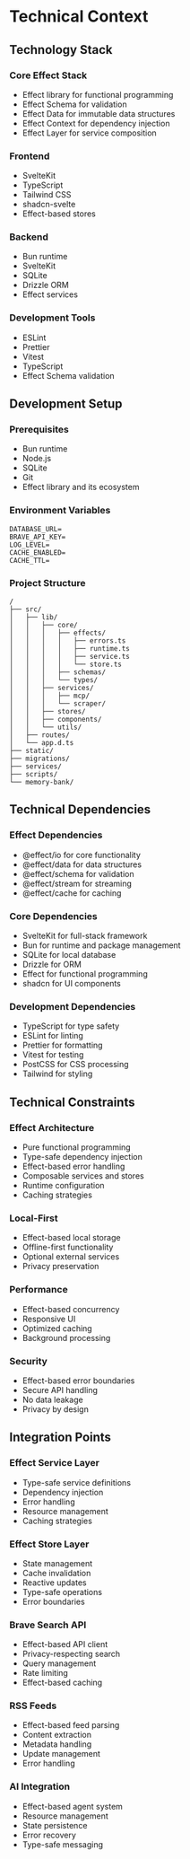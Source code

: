 # Technical Context

## Technology Stack

### Core Effect Stack
- Effect library for functional programming
- Effect Schema for validation
- Effect Data for immutable data structures
- Effect Context for dependency injection
- Effect Layer for service composition

### Frontend
- SvelteKit
- TypeScript
- Tailwind CSS
- shadcn-svelte
- Effect-based stores

### Backend
- Bun runtime
- SvelteKit
- SQLite
- Drizzle ORM
- Effect services

### Development Tools
- ESLint
- Prettier
- Vitest
- TypeScript
- Effect Schema validation

## Development Setup

### Prerequisites
- Bun runtime
- Node.js
- SQLite
- Git
- Effect library and its ecosystem

### Environment Variables
```env
DATABASE_URL=
BRAVE_API_KEY=
LOG_LEVEL=
CACHE_ENABLED=
CACHE_TTL=
```

### Project Structure
```
/
├── src/
│   ├── lib/
│   │   ├── core/
│   │   │   ├── effects/
│   │   │   │   ├── errors.ts
│   │   │   │   ├── runtime.ts
│   │   │   │   ├── service.ts
│   │   │   │   └── store.ts
│   │   │   ├── schemas/
│   │   │   └── types/
│   │   ├── services/
│   │   │   ├── mcp/
│   │   │   └── scraper/
│   │   ├── stores/
│   │   ├── components/
│   │   └── utils/
│   ├── routes/
│   └── app.d.ts
├── static/
├── migrations/
├── services/
├── scripts/
└── memory-bank/
```

## Technical Dependencies

### Effect Dependencies
- @effect/io for core functionality
- @effect/data for data structures
- @effect/schema for validation
- @effect/stream for streaming
- @effect/cache for caching

### Core Dependencies
- SvelteKit for full-stack framework
- Bun for runtime and package management
- SQLite for local database
- Drizzle for ORM
- Effect for functional programming
- shadcn for UI components

### Development Dependencies
- TypeScript for type safety
- ESLint for linting
- Prettier for formatting
- Vitest for testing
- PostCSS for CSS processing
- Tailwind for styling

## Technical Constraints

### Effect Architecture
- Pure functional programming
- Type-safe dependency injection
- Effect-based error handling
- Composable services and stores
- Runtime configuration
- Caching strategies

### Local-First
- Effect-based local storage
- Offline-first functionality
- Optional external services
- Privacy preservation

### Performance
- Effect-based concurrency
- Responsive UI
- Optimized caching
- Background processing

### Security
- Effect-based error boundaries
- Secure API handling
- No data leakage
- Privacy by design

## Integration Points

### Effect Service Layer
- Type-safe service definitions
- Dependency injection
- Error handling
- Resource management
- Caching strategies

### Effect Store Layer
- State management
- Cache invalidation
- Reactive updates
- Type-safe operations
- Error boundaries

### Brave Search API
- Effect-based API client
- Privacy-respecting search
- Query management
- Rate limiting
- Effect-based caching

### RSS Feeds
- Effect-based feed parsing
- Content extraction
- Metadata handling
- Update management
- Error handling

### AI Integration
- Effect-based agent system
- Resource management
- State persistence
- Error recovery
- Type-safe messaging 
